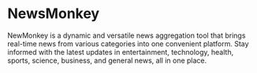 # NewsMonkey
NewMonkey is a dynamic and versatile news aggregation tool that brings real-time news from various categories into one convenient platform. Stay informed with the latest updates in entertainment, technology, health, sports, science, business, and general news, all in one place.
